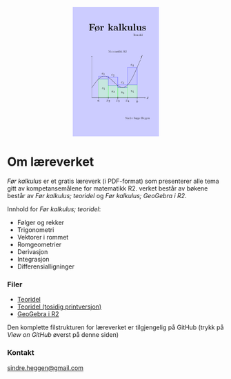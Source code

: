 <p align="center"><img src="frontpage.png" alt="FrontPage" height="300"> </p>

# Om læreverket

_Før kalkulus_ er et gratis læreverk (i PDF-format) som presenterer alle tema gitt av kompetansemålene for matematikk R2.
verket består av bøkene består av _Før kalkulus; teoridel_ og _Før kalkulus; GeoGebra i R2_. 

Innhold for _Før kalkulus; teoridel_:
- Følger og rekker
- Trigonometri
- Vektorer i rommet
- Romgeometrier
- Derivasjon
- Integrasjon
- Differensialligninger

### Filer

- [Teoridel](https://github.com/sindrsh/precalc/blob/master/bokR2_PDF.pdf)
- [Teoridel (tosidig printversjon)](https://github.com/sindrsh/precalc/blob/master/bokR2.pdf)
- [GeoGebra i R2](https://github.com/sindrsh/precalc/blob/master/ggb/ggbr2.pdf)
 

Den komplette filstrukturen for læreverket er tilgjengelig på GitHub (trykk på _View on GitHub_ øverst på denne siden)

### Kontakt
sindre.heggen@gmail.com


